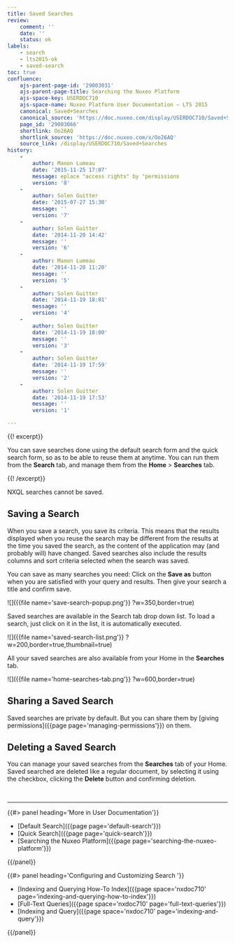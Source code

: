 ```yaml
---
title: Saved Searches
review:
    comment: ''
    date: ''
    status: ok
labels:
    - search
    - lts2015-ok
    - saved-search
toc: true
confluence:
    ajs-parent-page-id: '29003031'
    ajs-parent-page-title: Searching the Nuxeo Platform
    ajs-space-key: USERDOC710
    ajs-space-name: Nuxeo Platform User Documentation — LTS 2015
    canonical: Saved+Searches
    canonical_source: 'https://doc.nuxeo.com/display/USERDOC710/Saved+Searches'
    page_id: '29003066'
    shortlink: Oo26AQ
    shortlink_source: 'https://doc.nuxeo.com/x/Oo26AQ'
    source_link: /display/USERDOC710/Saved+Searches
history:
    - 
        author: Manon Lumeau
        date: '2015-11-25 17:07'
        message: eplace "access rights" by "permissions
        version: '8'
    - 
        author: Solen Guitter
        date: '2015-07-27 15:30'
        message: ''
        version: '7'
    - 
        author: Solen Guitter
        date: '2014-11-20 14:42'
        message: ''
        version: '6'
    - 
        author: Manon Lumeau
        date: '2014-11-20 11:20'
        message: ''
        version: '5'
    - 
        author: Solen Guitter
        date: '2014-11-19 18:01'
        message: ''
        version: '4'
    - 
        author: Solen Guitter
        date: '2014-11-19 18:00'
        message: ''
        version: '3'
    - 
        author: Solen Guitter
        date: '2014-11-19 17:59'
        message: ''
        version: '2'
    - 
        author: Solen Guitter
        date: '2014-11-19 17:53'
        message: ''
        version: '1'

---
```

{{! excerpt}}

You can save searches done using the default search form and the quick search form, so as to be able to reuse them at anytime. You can run them from the **Search** tab, and manage them from the **Home** > **Searches** tab.

{{! /excerpt}}

NXQL searches cannot be saved.

## Saving a Search

When you save a search, you save its criteria. This means that the results displayed when you reuse the search may be different from the results at the time you saved the search, as the content of the application may (and probably will) have changed. Saved searches also include the results columns and sort criteria selected when the search was saved.

You can save as many searches you need: Click on the **Save as** button when you are satisfied with your query and results. Then give your search a title and confirm save.

![]({{file name='save-search-popup.png'}} ?w=350,border=true)

Saved searches are available in the Search tab drop down list. To load a search, just click on it in the list, it is automatically executed.

![]({{file name='saved-search-list.png'}} ?w=200,border=true,thumbnail=true)

All your saved searches are also available from your Home in the **Searches** tab.

![]({{file name='home-searches-tab.png'}} ?w=600,border=true)

## Sharing a Saved Search

Saved searches are private by default. But you can share them by [giving permissions]({{page page='managing-permissions'}}) on them.

## Deleting a Saved Search

You can manage your saved searches from the **Searches** tab of your Home. Saved searched are deleted like a regular document, by selecting it using the checkbox, clicking the **Delete** button and confirming deletion.

&nbsp;

* * *

<div class="row" data-equalizer data-equalize-on="medium"><div class="column medium-6">{{#> panel heading='More in User Documentation'}}

*   [Default Search]({{page page='default-search'}})
*   [Quick Search]({{page page='quick-search'}})
*   [Searching the Nuxeo Platform]({{page page='searching-the-nuxeo-platform'}})

{{/panel}}</div><div class="column medium-6">{{#> panel heading='Configuring and Customizing Search '}}

*   [Indexing and Querying How-To Index]({{page space='nxdoc710' page='indexing-and-querying-how-to-index'}})
*   [Full-Text Queries]({{page space='nxdoc710' page='full-text-queries'}})
*   [Indexing and Query]({{page space='nxdoc710' page='indexing-and-query'}})

{{/panel}}</div></div>